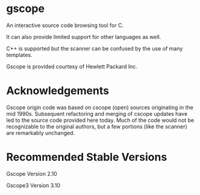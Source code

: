 # gscope
An interactive source code browsing tool for C.

It can also provide limited support for other languages as well.

C++ is supported but the scanner can be confused by the use of many templates.

Gscope is provided courtesy of Hewlett Packard Inc.

Acknowledgements
================

Gscope origin code was based on cscope (open) sources originating in the mid
1990s.  Subsequent refactoring and merging of cscope updates have led to the
source code provided here today.  Much of the code would not be recognizable
to the original authors, but a few portions (like the scanner) are remarkably
unchanged.

Recommended Stable Versions
===========================

Gscope  Version 2.10

Gscope3 Version 3.10
